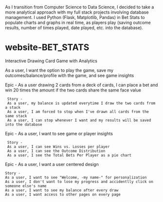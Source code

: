 As I transition from Computer Science to Data Science, I decided to take a more analytical approach with my full stack projects involving database management. I used Python (Flask, Matplotlib, Pandas) in Bet Stats to populate charts and graphs in real time, as players play (saving outcome results, number of times played, date played, etc. into the database). 

# website-BET_STATS
Interactive Drawing Card Game with Analytics

As a user, I want the option to play the game, save my outcomes/balance/profile with the game, and see game insights

Epic - 
As a user drawing 2 cards from a deck of cards, I can place a bet and win 20 times the amount if the two cards share the same face value

     Story - 
     As a user, my balance is updated everytime I draw the two cards from a stack
     As a user, I am forced to stop when I've drawn all cards from the same stack
     As a user, I can stop whenever I want and my results will be saved into the database

Epic - 
As a user, I want to see game or player insights

     Story -
     As a user, I can see Wins vs. Losses per player
     As a user, I can see the Outcome Distribution
     As a user, I see the Total Bets Per Player as a pie chart

Epic -
As a user, I want a user centered design

    Story -
    As a user, I want to see "Welcome, -my name-" for personalization
    As a user, I don't want to lose my progress and accidentlly click on someone else's name
    As a user, I want to see my balance after every draw
    As a user, I want access to other pages on every page
